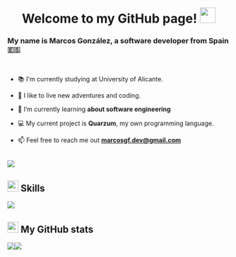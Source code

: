 <h1 align="center">Welcome to my GitHub page! <img src="https://media.giphy.com/media/hvRJCLFzcasrR4ia7z/giphy.gif" width="35"></h1>

### My name is Marcos González, a software developer from Spain 🇪🇸


<br>

- 📚 I'm currently studying at University of Alicante.
  
- 👾 I like to live new adventures and coding.

- 🌱 I’m currently learning **about software engineering**
  
- 💻 My current project is **Quarzum**, my own programming language.

- 📫 Feel free to reach me out **marcosgf.dev@gmail.com**
<br>
<img src="https://user-images.githubusercontent.com/73097560/115834477-dbab4500-a447-11eb-908a-139a6edaec5c.gif">


## <img src="https://media2.giphy.com/media/QssGEmpkyEOhBCb7e1/giphy.gif?cid=ecf05e47a0n3gi1bfqntqmob8g9aid1oyj2wr3ds3mg700bl&rid=giphy.gif" width ="25"><b> Skills</b>

<img src="https://skillicons.dev/icons?i=html,css,js,ts,react,tailwind,cpp,github,java,nodejs,bash,php,py,git&perline=14" />

## <img src="https://media.giphy.com/media/cj87CxfRtrUifF3Ryk/giphy.gif" height="25"><b> My GitHub stats</b>

<div style="display:flex">
  
  <img src="https://github-readme-stats.vercel.app/api?username=ImLecus&show_icons=true&count_private=true&hide_border=true&theme=dark" />
  <img src="https://github-readme-stats.vercel.app/api/top-langs/?username=ImLecus&hide_border=true&theme=dark" />  
</div>


<br/>  
<br/>  
